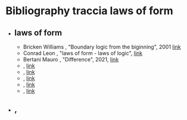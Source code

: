 # Bibliography traccia laws of form

<ul>
  <li><h2>laws of form</h2>
     <ul>
       <li>Bricken Williams , "Boundary logic from the biginning", 2001 <a href="http://www.wbricken.com/pdfs/01bm/01math/01bl-about/01bl-from-begin-sbin.pdf">link</a></li>
       <li>Conrad Leon , "laws of form - laws of logic", <a href="
https://www.academia.edu/12103235/Laws_of_Form_Laws_of_Logic">link</a></li>
       <li>Bertani Mauro , "Difference", 2021, <a href="">link</a></li>
       <li> , <a href="">link</a></li>
       <li> , <a href="">link</a></li>
       <li> , <a href="">link</a></li>
       <li> , <a href="">link</a></li>
       <li> , <a href="">link</a></li>
    </ul>
  </li>
  <li><h2>,</h2></li>
</ul>

<!-- 
struct
<ul>
  <li<h2></h2>
     <ul>
       <li> , <a href="">link</a></li>
       <li> , <a href="">link</a></li>
    </ul>
  </li>
  <li><h2></h2></li>
</ul>
-->
